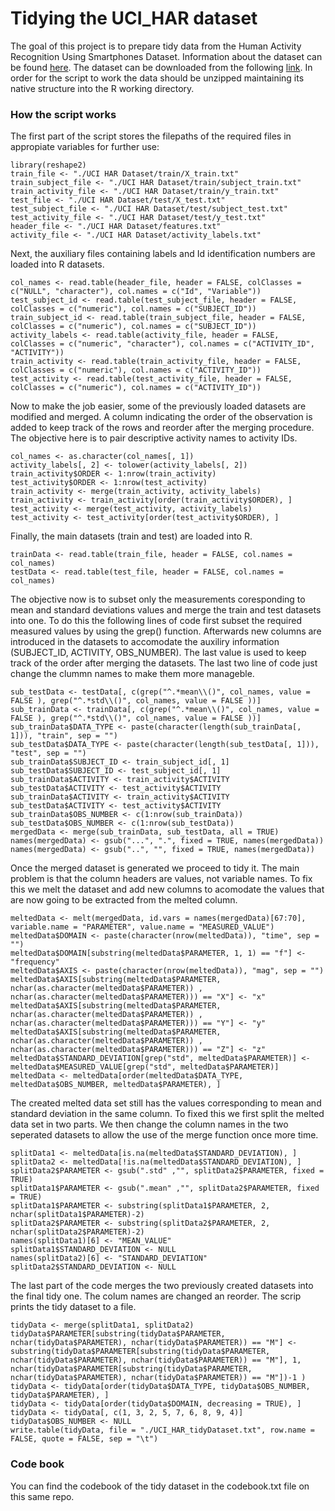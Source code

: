 # Tidying the UCI_HAR dataset

The goal of this project is to prepare tidy data from the Human Activity Recognition Using Smartphones Dataset. Information about the dataset can be found [here](
http://archive.ics.uci.edu/ml/datasets/Human+Activity+Recognition+Using+Smartphones). The dataset can be downloaded from the following [link](https://d396qusza40orc.cloudfront.net/getdata%2Fprojectfiles%2FUCI%20HAR%20Dataset.zip). In order for the script to work the data should be unzipped maintaining its native structure into the R working directory.

### How the script works
The first part of the script stores the filepaths of the required files in appropiate variables for further use:


```{r}
library(reshape2)
train_file <- "./UCI HAR Dataset/train/X_train.txt"
train_subject_file <- "./UCI HAR Dataset/train/subject_train.txt"
train_activity_file <- "./UCI HAR Dataset/train/y_train.txt"
test_file <- "./UCI HAR Dataset/test/X_test.txt"
test_subject_file <- "./UCI HAR Dataset/test/subject_test.txt"
test_activity_file <- "./UCI HAR Dataset/test/y_test.txt"
header_file <- "./UCI HAR Dataset/features.txt"
activity_file <- "./UCI HAR Dataset/activity_labels.txt"
```
Next, the auxiliary files containing labels and Id identification numbers are loaded into R datasets.

```{r}
col_names <- read.table(header_file, header = FALSE, colClasses = c("NULL", "character"), col.names = c("Id", "Variable"))
test_subject_id <- read.table(test_subject_file, header = FALSE, colClasses = c("numeric"), col.names = c("SUBJECT_ID"))
train_subject_id <- read.table(train_subject_file, header = FALSE, colClasses = c("numeric"), col.names = c("SUBJECT_ID"))
activity_labels <- read.table(activity_file, header = FALSE, colClasses = c("numeric", "character"), col.names = c("ACTIVITY_ID", "ACTIVITY"))
train_activity <- read.table(train_activity_file, header = FALSE, colClasses = c("numeric"), col.names = c("ACTIVITY_ID"))
test_activity <- read.table(test_activity_file, header = FALSE, colClasses = c("numeric"), col.names = c("ACTIVITY_ID"))
```
Now to make the job easier, some of the previously loaded datasets are modified and merged. A column indicating the order of the observation is added to keep track of the rows and reorder after the merging procedure. The objective here is to pair descriptive activity names to activity IDs.

```{r}
col_names <- as.character(col_names[, 1])
activity_labels[, 2] <- tolower(activity_labels[, 2])
train_activity$ORDER <- 1:nrow(train_activity)
test_activity$ORDER <- 1:nrow(test_activity)
train_activity <- merge(train_activity, activity_labels)
train_activity <- train_activity[order(train_activity$ORDER), ]
test_activity <- merge(test_activity, activity_labels)
test_activity <- test_activity[order(test_activity$ORDER), ]
```

Finally, the main datasets (train and test) are loaded into R. 
```{r}
trainData <- read.table(train_file, header = FALSE, col.names = col_names)
testData <- read.table(test_file, header = FALSE, col.names = col_names)
```
The objective now is to subset only the measurements coresponding to mean and standard deviations values and merge the train and test datasets into one. To do this the following lines of code first subset the required measured values by using the grep() function. Afterwards new columns are introduced in the datasets to accomodate the auxiliry information (SUBJECT_ID, ACTIVITY, OBS_NUMBER). The last value is used to keep track of the order after merging the datasets. The last two line of code just change the clummn names to make them more manageble.
```{r}
sub_testData <- testData[, c(grep("^.*mean\\()", col_names, value = FALSE ), grep("^.*std\\()", col_names, value = FALSE ))]
sub_trainData <- trainData[, c(grep("^.*mean\\()", col_names, value = FALSE ), grep("^.*std\\()", col_names, value = FALSE ))]
sub_trainData$DATA_TYPE <- paste(character(length(sub_trainData[, 1])), "train", sep = "")
sub_testData$DATA_TYPE <- paste(character(length(sub_testData[, 1])), "test", sep = "")
sub_trainData$SUBJECT_ID <- train_subject_id[, 1]
sub_testData$SUBJECT_ID <- test_subject_id[, 1]
sub_trainData$ACTIVITY <- train_activity$ACTIVITY
sub_testData$ACTIVITY <- test_activity$ACTIVITY
sub_trainData$ACTIVITY <- train_activity$ACTIVITY
sub_testData$ACTIVITY <- test_activity$ACTIVITY
sub_trainData$OBS_NUMBER <- c(1:nrow(sub_trainData))
sub_testData$OBS_NUMBER <- c(1:nrow(sub_testData))
mergedData <- merge(sub_trainData, sub_testData, all = TRUE)
names(mergedData) <- gsub("...", ".", fixed = TRUE, names(mergedData))
names(mergedData) <- gsub("..", "", fixed = TRUE, names(mergedData))
```

Once the merged dataset is generated we proceed to tidy it. The main problem is that the column headers are values, not variable names. To fix this we melt the dataset and add new columns to acomodate the values that are now going to be extracted from the melted column.

```{r}
meltedData <- melt(mergedData, id.vars = names(mergedData)[67:70], variable.name = "PARAMETER", value.name = "MEASURED_VALUE")
meltedData$DOMAIN <- paste(character(nrow(meltedData)), "time", sep = "")
meltedData$DOMAIN[substring(meltedData$PARAMETER, 1, 1) == "f"] <- "frequency"
meltedData$AXIS <- paste(character(nrow(meltedData)), "mag", sep = "")
meltedData$AXIS[substring(meltedData$PARAMETER, nchar(as.character(meltedData$PARAMETER)) , nchar(as.character(meltedData$PARAMETER))) == "X"] <- "x"
meltedData$AXIS[substring(meltedData$PARAMETER, nchar(as.character(meltedData$PARAMETER)) , nchar(as.character(meltedData$PARAMETER))) == "Y"] <- "y"
meltedData$AXIS[substring(meltedData$PARAMETER, nchar(as.character(meltedData$PARAMETER)) , nchar(as.character(meltedData$PARAMETER))) == "Z"] <- "z"
meltedData$STANDARD_DEVIATION[grep("std", meltedData$PARAMETER)] <- meltedData$MEASURED_VALUE[grep("std", meltedData$PARAMETER)]
meltedData <- meltedData[order(meltedData$DATA_TYPE, meltedData$OBS_NUMBER, meltedData$PARAMETER), ]
```

The created melted data set still has the values corresponding to mean and standard deviation in the same column. To fixed this we first split the melted data set in two parts. We then change the column names in the two seperated datasets to allow the use of the merge function once more time.

```{r}
splitData1 <- meltedData[is.na(meltedData$STANDARD_DEVIATION), ]
splitData2 <- meltedData[!is.na(meltedData$STANDARD_DEVIATION), ]
splitData2$PARAMETER <- gsub(".std" ,"", splitData2$PARAMETER, fixed = TRUE)
splitData1$PARAMETER <- gsub(".mean" ,"", splitData2$PARAMETER, fixed = TRUE)
splitData1$PARAMETER <- substring(splitData1$PARAMETER, 2, nchar(splitData1$PARAMETER)-2)
splitData2$PARAMETER <- substring(splitData2$PARAMETER, 2, nchar(splitData2$PARAMETER)-2)
names(splitData1)[6] <- "MEAN_VALUE"
splitData1$STANDARD_DEVIATION <- NULL
names(splitData2)[6] <- "STANDARD_DEVIATION"
splitData2$STANDARD_DEVIATION <- NULL
```
The last part of the code merges the two previously created datasets into the final tidy one. The colum names are changed an reorder. The scrip prints the tidy dataset to a file.

```{r}
tidyData <- merge(splitData1, splitData2)
tidyData$PARAMETER[substring(tidyData$PARAMETER, nchar(tidyData$PARAMETER), nchar(tidyData$PARAMETER)) == "M"] <- substring(tidyData$PARAMETER[substring(tidyData$PARAMETER, nchar(tidyData$PARAMETER), nchar(tidyData$PARAMETER)) == "M"], 1, nchar(tidyData$PARAMETER[substring(tidyData$PARAMETER, nchar(tidyData$PARAMETER), nchar(tidyData$PARAMETER)) == "M"])-1 )
tidyData <- tidyData[order(tidyData$DATA_TYPE, tidyData$OBS_NUMBER, tidyData$PARAMETER), ]
tidyData <- tidyData[order(tidyData$DOMAIN, decreasing = TRUE), ]
tidyData <- tidyData[, c(1, 3, 2, 5, 7, 6, 8, 9, 4)]
tidyData$OBS_NUMBER <- NULL
write.table(tidyData, file = "./UCI_HAR_tidyDataset.txt", row.name = FALSE, quote = FALSE, sep = "\t")
```
### Code book

You can find the codebook of the tidy dataset in the codebook.txt file on this same repo.

